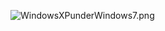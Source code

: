 ![WindowsXPunderWindows7.png](https://bitbucket.org/repo/EBnakg/images/2350846476-WindowsXPunderWindows7.png)